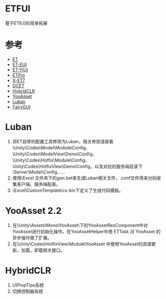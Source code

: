 # ETFUI
基于ET6.0的简单拓展

# 参考
- [ET](https://github.com/egametang/ET)
- [ET-EUI](https://github.com/zzjfengqing/ET-EUI)
- [ET-YIUI](https://github.com/LiShengYang-yiyi/YIUI/tree/YIUI-ET7.2)
- [ETPro](https://github.com/526077247/ETPro)
- [X-ET7](https://github.com/IcePower/X-ET7)
- [DCET](https://github.com/DukeChiang/DCET)
- [HybridCLR](https://github.com/focus-creative-games/hybridclr)
- [YooAsset](https://github.com/tuyoogame/YooAsset)
- [Luban](https://github.com/focus-creative-games/luban)
- [FairyGUI](https://www.fairygui.com/)

# Luban
1.  将ET自带的配置工具修改为Luban，相关修改请查看\Unity\Codes\Model\Module\Config、\Unity\Codes\ModelView\Demo\Config、
\Unity\Codes\Hotfix\Module\Config、Unity\Codes\HotfixView\Demo\Config，以及对应的服务端目录下\Server\Model\Config......
2.  使用\Excel 文件夹下的gen.bat来生成Luban相关文件，.conf文件用来分别收集客户端、服务端配表。
3.  \Excel\CustomTemplate\cs-bin下定义了生成代码模板。

# YooAsset 2.2
1.  在\Unity\Assets\Mono\YooAsset\下的YooAssetResComponent中对YooAsset进行初始化操作。在YooAssetHelper中用 ETTask 对 YooAsset 的异步操作做了扩展。
2.  在\Unity\Codes\HotfixView\Module\YooAsset 中使用YooAsset的资源更新，加载，卸载相关接口。
# HybridCLR
1.  UIPropTips系统
2.  切换控制器系统


